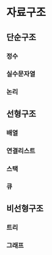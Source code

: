 # 자료구조

## 단순구조

### 정수

### 실수문자열

### 논리

## 선형구조

### 배열

### 연결리스트

### 스택

### 큐

## 비선형구조

### 트리

### 그래프
